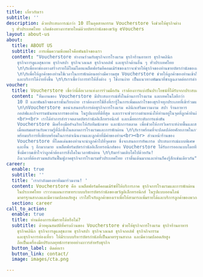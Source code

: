 ```yaml
---
title: เกี่ยวกับเรา
subtitle: ''
description: ด้วยประสบการณ์กว่า 10 ปีในอุตสาหกรรม Voucherstore จึงช่วยให้ธุรกิจต่าง
  ๆ ทั่วประเทศไทย เกิดช่องทางการขายใหม่ด้วยบัตรกำนัลของขวัญ eVouchers
layout: about-us
about:
  title: ABOUT US
  subtitle: การเพิ่มความพึงพอใจคือพันธกิจของเรา
  content: "Voucherstore ทำงานร่วมกับธุรกิจการโรงแรม ธุรกิจร้านอาหาร ธุรกิจคลินิก
    ธุรกิจการดูแลสุขภาพ ธุรกิจสปา ธุรกิจเวลเนส ธุรกิจกอล์ฟ และธุรกิจด้านอื่น ๆ ทั่วประเทศไทย
    \n\nเพื่อหาช่องทางสร้างรายได้ใหม่โดยแพล็ตฟอร์มอีคอมเมิร์ซของเราจะช่วยให้ธุรกิจของท่านขายบัตรกำนัลของขวัญได้มากกว่าเดิม
    \n\nเพื่อให้ลูกค้าของท่านใช้เวลาในการพักผ่อนอย่างมีความสุข Voucherstore ช่วยให้ลูกค้าของท่านเข้าถึงผลิตภัณฑ์
    และบริการได้ง่ายยิ่งขึ้น \n\nเราเชื่อว่าการทำให้สิ่งต่าง ๆ ใช้งานง่าย เป็นแนวทางพัฒนาที่ชาญฉลาดต่อการดำเนินธุรกิจ"
voucher:
  title: Voucherstore เชื่อว่านี่คือเวลาแห่งการร่วมมือกัน เราต้องการแบ่งปันประโยชน์ที่ได้รับจากประสบการณ์ของเราทั้งหมดให้กับท่าน
  content: "ทีมงานของ Voucherstore มีประสบการณ์ทั้งในด้านการโรงแรม และเทคโนโลยีกว่า
    10 ปี และพันธกิจของเรานั้นเรียบง่าย เราต้องการใช้สิ่งที่เรารู้ในการเพิ่มผลกำไรของธุรกิจทุกประเภทที่เข้าร่วมแพล็ตฟอร์มของเรา
    \n\nVoucherstore ขอนำเสนอบริการต่อธุรกิจการโรงแรม คลินิกเสริมความงาม สปา ร้านอาหาร
    กอล์ฟและกิจกรรมนันทนาการของท่าน ในรูปแบบที่ดีที่สุด และเราจะช่วยวางตำแหน่งให้ท่านอยู่ในจุดที่ลูกค้ายินดีจะซื้อ
    <br><br> เราได้ทำการสำรวจตลาดบัตรกำนัลอิเล็กทรอนิกส์ และเมื่อยกระดับการแข่งขัน
    Voucherstore มีเครื่องมืออัจฉริยะให้กับทีมนักขาย และนักการตลาด เพื่อช่วยให้การวิเคราะห์ง่ายขึ้นและสร้างโอกาสในการเติบโตมากขึ้น
    เมื่อผสมผสานกับความรู้ที่ลึกซึ้งในตลาดการโรงแรมและการพักผ่อน \n\nเราพร้อมที่จะปลดปล่อยศักยภาพในการสร้างกำไรของท่าน
    พร้อมบริการที่เพียบพร้อมในการดำเนินงานและลูกค้าที่มีค่าของท่าน<br><br> ส่วนหน้าร้านของ
    Voucherstore ที่โดดเด่นของท่านจะนำลูกค้าไปที่จุดขาย ซึ่งจะเสนอการอัพเกรด ประสบการณ์แบบพิเศษ
    และอื่น ๆ อีกมากมาย แพล็ตฟอร์มบัตรกำนัลอิเล็กทรอนิกส์ของ Voucherstore ได้รับการออกแบบโดยทีมงานมืออาชีพด้านการโรงแรม
    ซึ่งมีความเข้าใจว่าลูกค้าต้องการสิ่งใดในเวลาพักผ่อน \n\nมาร่วมเติบโตไปด้วยกัน!
    ถึงเวลาที่ต้องรวมพลังกันฟื้นฟูภาคธุรกิจการโรงแรมทั่วประเทศไทย เราตื่นเต้นมากและท่านก็คงรู้สึกเช่นเดียวกัน"
career:
  enable: true
  subtitle: ''
  title: 'เรากำลังมองหาทีมมาร่วมงาน! '
  content: Voucherstore คือ แพล็ตฟอร์มอีคอมเมิร์ซที่ให้บริการภาค ธุรกิจการโรงแรมและการพักผ่อน
    ในประเทศไทย เราวางแผนการขายระบบบริหารบัตรกำนัลของขวัญอิเล็กทรอนิกส์ ในรูปแบบออนไลน์
    มาตรฐานสากลและมีความปลอดภัยสูง เราใส่ใจกับลูกค้าของเราเพื่อให้สามารถเพิ่มรายได้และบริการลูกค้าของพวกเขาให้ดียิ่งขึ้น
  section: career
call_to_action:
  enable: true
  title: ท่านต้องการเพิ่มรายได้หรือไม่?
  subtitle: ด้วยคุณสมบัติที่ครบถ้วนของ Voucherstore ช่วยให้ธุรกิจการโรงแรม ธุรกิจร้านอาหาร
    ธุรกิจคลินิก ธุรกิจการดูแลสุขภาพ ธุรกิจสปา ธุรกิจเวลเนส ธุรกิจกอล์ฟ ธุรกิจกิจกรรม
    และธุรกิจการท่องเที่ยว ให้มีระบบบริหารบัตรกำนัลที่เป็นมาตรฐานสากล และมีความปลอดภัยสูง
    ถือเป็นเครื่องมือปรับกลยุทธ์การขายอย่างถาวรสำหรับธุรกิจ
  button_label: ติดต่อเรา
  button_link: contact/
  image: images/cta.png

---
```

